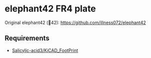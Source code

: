 # elephant42 FR4 plate
Original elephant42 (🐘42): https://github.com/illness072/elephant42

## Requirements
* [Salicylic-acid3/KiCAD_FootPrint](https://github.com/Salicylic-acid3/KiCAD_FootPrint)
